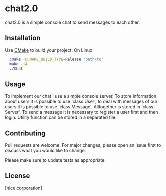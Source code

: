 # chat2.0
chat2.0 is a simple console chat to send messages to each other.

## Installation
Use [CMake](https://cmake.org/) to build your project. On Linux
```bash
  cmake -DCMAKE_BUILD_TYPE=Release "path\to"
  make -j4
  ./Chat
```

## Usage 
To implement our chat I use a simple console server. To store information about users it is possible to use 'class User', to deal with messages of our users it is possible to use 'class Message'. Alltogether is stored in 'class Server'. To send a message it is necessary to register a user first and then login. Utility function can be stored in a separated file. 

## Contributing
Pull requests are welcome. For major changes, please open an issue first to discuss what you would like to change.

Please make sure to update tests as appropriate.

## License
[nice corporation]



